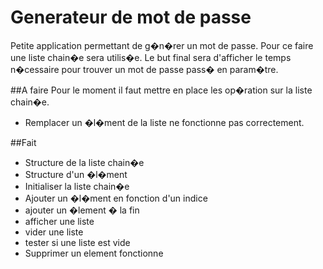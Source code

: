 Generateur de mot de passe
===========================
Petite application permettant de g�n�rer un mot de passe. Pour ce faire une liste chain�e sera utilis�e.
Le but final sera d'afficher le temps n�cessaire pour trouver un mot de passe pass� en param�tre.

##A faire
Pour le moment il faut mettre en place les op�ration sur la liste chain�e.
* Remplacer un �l�ment de la liste ne fonctionne pas correctement.

##Fait
* Structure de la liste chain�e
* Structure d'un �l�ment
* Initialiser la liste chain�e
* Ajouter un �l�ment en fonction d'un indice
* ajouter un �lement � la fin
* afficher une liste
* vider une liste
* tester si une liste est vide
* Supprimer un element fonctionne
